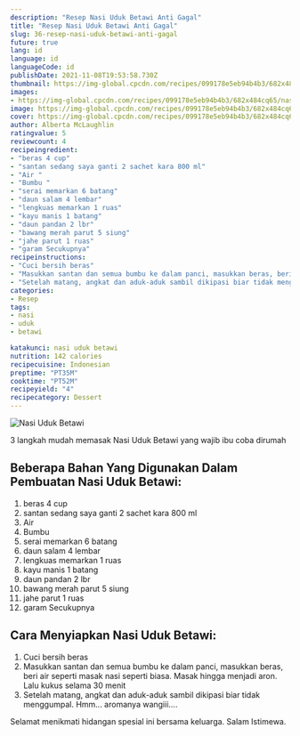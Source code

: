 ```yaml
---
description: "Resep Nasi Uduk Betawi Anti Gagal"
title: "Resep Nasi Uduk Betawi Anti Gagal"
slug: 36-resep-nasi-uduk-betawi-anti-gagal
future: true
lang: id
language: id
languageCode: id
publishDate: 2021-11-08T19:53:58.730Z 
thumbnail: https://img-global.cpcdn.com/recipes/099178e5eb94b4b3/682x484cq65/nasi-uduk-betawi-foto-resep-utama.webp
images:
- https://img-global.cpcdn.com/recipes/099178e5eb94b4b3/682x484cq65/nasi-uduk-betawi-foto-resep-utama.webp
image: https://img-global.cpcdn.com/recipes/099178e5eb94b4b3/682x484cq65/nasi-uduk-betawi-foto-resep-utama.webp
cover: https://img-global.cpcdn.com/recipes/099178e5eb94b4b3/682x484cq65/nasi-uduk-betawi-foto-resep-utama.webp
author: Alberta McLaughlin
ratingvalue: 5
reviewcount: 4
recipeingredient:
- "beras 4 cup"
- "santan sedang saya ganti 2 sachet kara 800 ml"
- "Air "
- "Bumbu "
- "serai memarkan 6 batang"
- "daun salam 4 lembar"
- "lengkuas memarkan 1 ruas"
- "kayu manis 1 batang"
- "daun pandan 2 lbr"
- "bawang merah parut 5 siung"
- "jahe parut 1 ruas"
- "garam Secukupnya"
recipeinstructions:
- "Cuci bersih beras"
- "Masukkan santan dan semua bumbu ke dalam panci, masukkan beras, beri air seperti masak nasi seperti biasa. Masak hingga menjadi aron. Lalu kukus selama 30 menit"
- "Setelah matang, angkat dan aduk-aduk sambil dikipasi biar tidak menggumpal. Hmm... aromanya wangiii...."
categories:
- Resep
tags:
- nasi
- uduk
- betawi

katakunci: nasi uduk betawi 
nutrition: 142 calories
recipecuisine: Indonesian
preptime: "PT35M"
cooktime: "PT52M"
recipeyield: "4"
recipecategory: Dessert
---
```



![Nasi Uduk Betawi](https://img-global.cpcdn.com/recipes/099178e5eb94b4b3/682x484cq65/nasi-uduk-betawi-foto-resep-utama.webp)

3 langkah mudah memasak  Nasi Uduk Betawi yang wajib ibu coba dirumah

<!--inarticleads1-->

## Beberapa Bahan Yang Digunakan Dalam Pembuatan Nasi Uduk Betawi:

1. beras 4 cup
1. santan sedang saya ganti 2 sachet kara 800 ml
1. Air 
1. Bumbu 
1. serai memarkan 6 batang
1. daun salam 4 lembar
1. lengkuas memarkan 1 ruas
1. kayu manis 1 batang
1. daun pandan 2 lbr
1. bawang merah parut 5 siung
1. jahe parut 1 ruas
1. garam Secukupnya



<!--inarticleads2-->

## Cara Menyiapkan Nasi Uduk Betawi:

1. Cuci bersih beras
1. Masukkan santan dan semua bumbu ke dalam panci, masukkan beras, beri air seperti masak nasi seperti biasa. Masak hingga menjadi aron. Lalu kukus selama 30 menit
1. Setelah matang, angkat dan aduk-aduk sambil dikipasi biar tidak menggumpal. Hmm... aromanya wangiii....




Selamat menikmati hidangan spesial ini bersama keluarga. Salam Istimewa.
